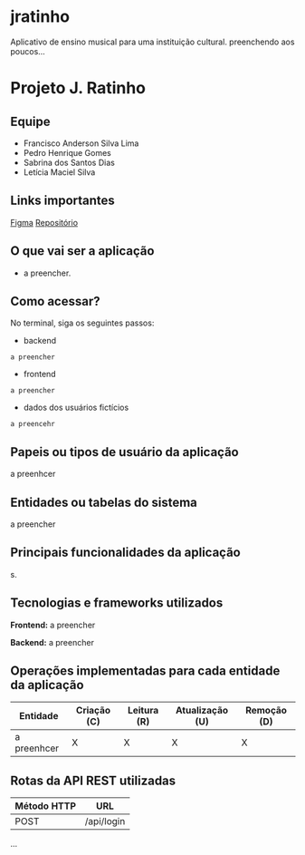 # jratinho
Aplicativo de ensino musical para uma instituição cultural.
preenchendo aos poucos...

# Projeto J. Ratinho

## Equipe
- Francisco Anderson Silva Lima
- Pedro Henrique Gomes
- Sabrina dos Santos Dias
- Letícia Maciel Silva

## Links importantes
[Figma](https://www.figma.com/design/BRgTJDPZXjfLyumjvQyMKV/MOBILE---J.-RATINHO?node-id=0-1&t=79v2J9IvbM1ndKVd-1)
[Repositório](https://github.com/andissudd/jratinho)

## O que vai ser a aplicação
- a preencher.

## Como acessar?
No terminal, siga os seguintes passos:
- backend
```
a preencher
```
- frontend
```
a preencher
```

- dados dos usuários fictícios
```
a preencehr
```

## Papeis ou tipos de usuário da aplicação

a preenhcer

## Entidades ou tabelas do sistema
a preencher

## Principais funcionalidades da aplicação
s.

## Tecnologias e frameworks utilizados
**Frontend:**
a preencher

**Backend:**
a preencher


## Operações implementadas para cada entidade da aplicação


| Entidade | Criação (C) | Leitura (R) | Atualização (U) | Remoção (D) |
| ------------- | ------------- | ------------- | ------------- | ------------- |
| a preenhcer | X  | X | X | X |



## Rotas da API REST utilizadas
|Método HTTP | URL |
| ------------- | ------------- |
| POST  | /api/login |
...

